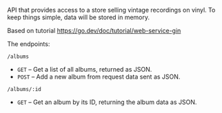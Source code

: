 API that provides access to a store selling vintage recordings on vinyl. To keep things simple, data will be stored in memory.

Based on tutorial <https://go.dev/doc/tutorial/web-service-gin>

The endpoints:

`/albums`
 - `GET` – Get a list of all albums, returned as JSON.
 - `POST` – Add a new album from request data sent as JSON.

`/albums/:id`
 - `GET` – Get an album by its ID, returning the album data as JSON.
